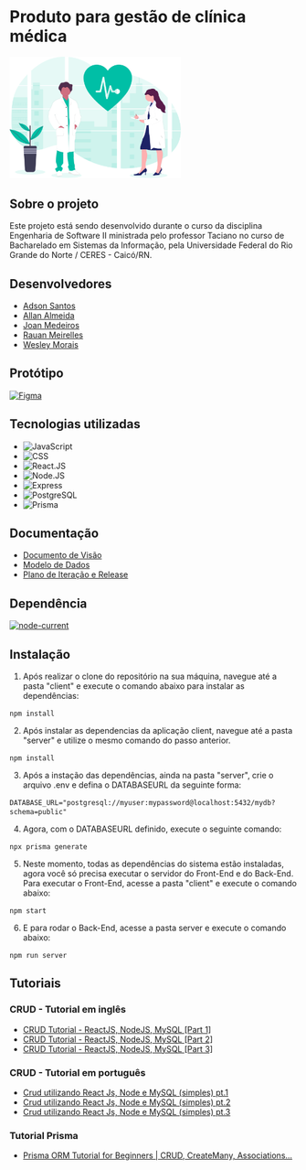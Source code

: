 # Produto para gestão de clínica médica

<img width="300" height="auto" src="./assets/img/image-readme.svg" >

## Sobre o projeto
Este projeto está sendo desenvolvido durante o curso da disciplina Engenharia de Software II ministrada pelo professor Taciano 
no curso de Bacharelado em Sistemas da Informação, pela Universidade Federal do Rio Grande do Norte / CERES - Caicó/RN. 

## Desenvolvedores 

* [Adson Santos](https://github.com/adson-matheus)
* [Allan Almeida](https://github.com/allangbr)
* [Joan Medeiros](https://github.com/joanmdrs)
* [Rauan Meirelles](https://github.com/rauan-meirelles)
* [Wesley Morais](https://github.com/WesleyVitor)

## Protótipo

[![Figma](https://img.shields.io/static/v1?label=Figma&message=Protótipo&color=e75524&style=for-the-badge&logo=figma)](https://www.figma.com/file/yQ4LBk7t10rKTwZchIPjFX/prot%C3%B3tipo---sigcli?node-id=0%3A1)

## Tecnologias utilizadas 

* ![JavaScript](https://img.shields.io/badge/JavaScript-F7DF1E?style=for-the-badge&logo=javascript&logoColor=black)
* ![CSS](https://img.shields.io/badge/CSS-1E90FF?&style=for-the-badge&logo=css3&logoColor=white)
* ![React.JS](https://img.shields.io/badge/React-20232A?style=for-the-badge&logo=react&logoColor=61DAFB)
* ![Node.JS](https://img.shields.io/badge/Node.js-43853D?style=for-the-badge&logo=node.js&logoColor=white)
* ![Express](https://img.shields.io/badge/Express.js-404D59?style=for-the-badge)
* ![PostgreSQL](https://img.shields.io/badge/PostgreSQL-00000F?style=for-the-badge&logo=postgresql&logoColor=white)
* ![Prisma](https://img.shields.io/badge/Prisma-8A2BE2?style=for-the-badge&logo=prisma&logoColor=white)

## Documentação 

* [Documento de Visão](https://github.com/joanmdrs/sigcli/blob/main/docs/doc-visao.md)
* [Modelo de Dados](https://github.com/joanmdrs/sigcli/blob/main/docs/doc-modelos.md)
* [Plano de Iteração e Release](https://github.com/joanmdrs/sigcli/blob/main/docs/doc-iteracao.md)

## Dependência

[![node-current](https://img.shields.io/node/v/next?label=Node&color=%23339933&style=for-the-badge&logo=node-dot-js)](https://nodejs.org/en/)

## Instalação

1. Após realizar o clone do repositório na sua máquina, navegue até a pasta "client" e execute o comando abaixo para instalar as dependências:

```console
npm install
```

2. Após instalar as dependencias da aplicação client, navegue até a pasta "server" e utilize o mesmo comando do passo anterior.

```console
npm install
```

3. Após a instação das dependências, ainda na pasta "server", crie o arquivo .env e defina o DATABASEURL da seguinte forma:
 
```console
DATABASE_URL="postgresql://myuser:mypassword@localhost:5432/mydb?schema=public"
```

4. Agora, com o DATABASEURL definido, execute o seguinte comando:

```console
npx prisma generate
```

5. Neste momento, todas as dependências do sistema estão instaladas, agora você só precisa executar o servidor do Front-End e do Back-End. Para executar o Front-End, acesse a pasta "client" e execute o comando abaixo:

```console
npm start
```

6. E para rodar o Back-End, acesse a pasta server e execute o comando abaixo:

```console
npm run server
```

## Tutoriais 

### CRUD - Tutorial em inglês
* [CRUD Tutorial - ReactJS, NodeJS, MySQL [Part 1]](https://www.youtube.com/watch?v=T8mqZZ0r-RA)
* [CRUD Tutorial - ReactJS, NodeJS, MySQL [Part 2]](https://www.youtube.com/watch?v=3YrOOia3-mo&list=WL&index=26)
* [CRUD Tutorial - ReactJS, NodeJS, MySQL [Part 3]](https://www.youtube.com/watch?v=_S2GKnFpdtE)

### CRUD - Tutorial em português
* [Crud utilizando React Js, Node e MySQL (simples) pt.1](https://youtu.be/e0He6sCiQT8)
* [Crud utilizando React Js, Node e MySQL (simples) pt.2](https://youtu.be/5_9rvyT9cg4)
* [Crud utilizando React Js, Node e MySQL (simples) pt.3](https://youtu.be/vzPsUWLprAw)

### Tutorial Prisma 
* [Prisma ORM Tutorial for Beginners | CRUD, CreateMany, Associations...](https://www.youtube.com/watch?v=E37-33M6Ypk)


